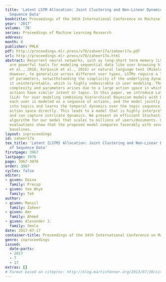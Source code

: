 ```yaml
---
title: 'Latent LSTM Allocation: Joint Clustering and Non-Linear Dynamic Modeling of
  Sequence Data'
booktitle: Proceedings of the 34th International Conference on Machine Learning
year: '2017'
volume: '70'
series: Proceedings of Machine Learning Research
address: 
month: 0
publisher: PMLR
pdf: http://proceedings.mlr.press/v70/zaheer17a/zaheer17a.pdf
url: http://proceedings.mlr.press/v70/zaheer17a.html
abstract: Recurrent neural networks, such as long-short term memory (LSTM) networks,
  are powerful tools for modeling sequential data like user browsing history (Tan
  et al., 2016; Korpusik et al., 2016) or natural language text (Mikolov et al., 2010).
  However, to generalize across different user types, LSTMs require a large number
  of parameters, notwithstanding the simplicity of the underlying dynamics, rendering
  it uninterpretable, which is highly undesirable in user modeling. The increase in
  complexity and parameters arises due to a large action space in which many of the
  actions have similar intent or topic. In this paper, we introduce Latent LSTM Allocation
  (LLA) for user modeling combining hierarchical Bayesian models with LSTMs. In LLA,
  each user is modeled as a sequence of actions, and the model jointly groups actions
  into topics and learns the temporal dynamics over the topic sequence, instead of
  action space directly. This leads to a model that is highly interpretable, concise,
  and can capture intricate dynamics. We present an efficient Stochastic EM inference
  algorithm for our model that scales to millions of users/documents. Our experimental
  evaluations show that the proposed model compares favorably with several state-of-the-art
  baselines.
layout: inproceedings
id: zaheer17a
tex_title: 'Latent {LSTM} Allocation: Joint Clustering and Non-Linear Dynamic Modeling
  of Sequence Data'
firstpage: 3967
lastpage: 3976
page: 3967-3976
order: 3967
cycles: false
editor:
- given: Doina
  family: Precup
- given: Yee Whye
  family: Teh
author:
- given: Manzil
  family: Zaheer
- given: Amr
  family: Ahmed
- given: Alexander J.
  family: Smola
date: 2017-07-17
container-title: Proceedings of the 34th International Conference on Machine Learning
genre: inproceedings
issued:
  date-parts:
  - 2017
  - 7
  - 17
extras: []
# Format based on citeproc: http://blog.martinfenner.org/2013/07/30/citeproc-yaml-for-bibliographies/
---
```

